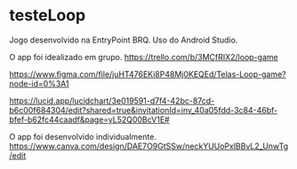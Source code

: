 # testeLoop

Jogo desenvolvido na EntryPoint BRQ.
Uso do Android Studio.

O app foi idealizado em grupo.
https://trello.com/b/3MCfRIX2/loop-game

https://www.figma.com/file/juHT476EKi8P48Mj0KEQEd/Telas-Loop-game?node-id=0%3A1

https://lucid.app/lucidchart/3e019591-d7f4-42bc-87cd-b6c00f684304/edit?shared=true&invitationId=inv_40a05fdd-3c84-46bf-bfef-b62fc44caadf&page=yL52Q00BcV1E#



O app foi desenvolvido individualmente.
https://www.canva.com/design/DAE7O9GtSSw/neckYUUoPxlBBvL2_UnwTg/edit


